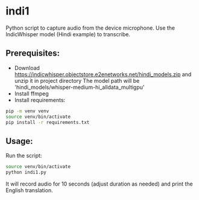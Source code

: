 # indi1

Python script to capture audio from the device microphone.
Use the IndicWhisper model (Hindi example) to transcribe.

## Prerequisites:

* Download https://indicwhisper.objectstore.e2enetworks.net/hindi_models.zip and unzip it in project directory
   The model path will be 'hindi_models/whisper-medium-hi_alldata_multigpu'
* Install ffmpeg
* Install requirements:

```bash
pip -m venv venv
source venv/bin/activate
pip install -r requirements.txt
```

## Usage:

Run the script: 

```bash
source venv/bin/activate
python indi1.py
```

It will record audio for 10 seconds (adjust duration as needed) and print the English translation.

